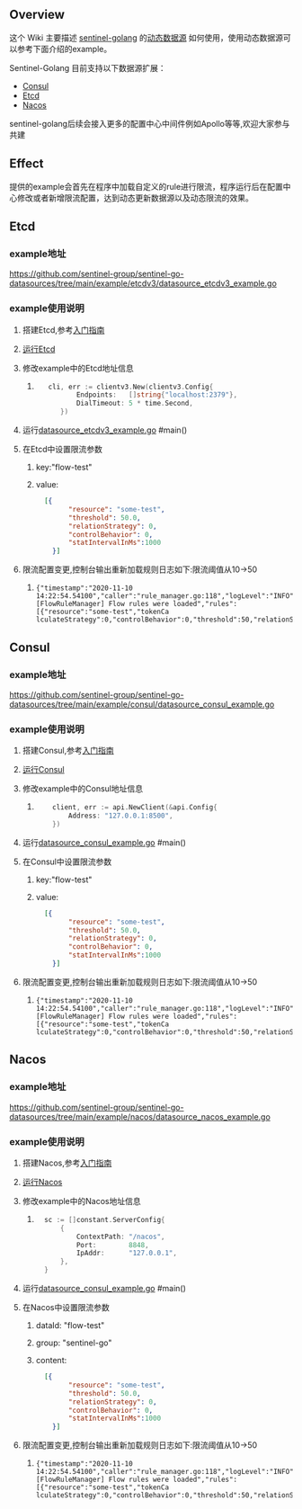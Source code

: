 ## Overview
这个 Wiki 主要描述 [sentinel-golang](https://github.com/alibaba/sentinel-golang) 的[动态数据源](https://github.com/alibaba/sentinel-golang/wiki/%E5%8A%A8%E6%80%81%E6%95%B0%E6%8D%AE%E6%BA%90%E6%89%A9%E5%B1%95%E8%AE%BE%E8%AE%A1) 如何使用，使用动态数据源可以参考下面介绍的example。

Sentinel-Golang 目前支持以下数据源扩展：

- [Consul](https://github.com/sentinel-group/sentinel-go-datasources/tree/main/consul)
- [Etcd](https://github.com/sentinel-group/sentinel-go-datasources/tree/main/etcdv3)
- [Nacos](https://github.com/sentinel-group/sentinel-go-datasources/tree/main/nacos)

sentinel-golang后续会接入更多的配置中心中间件例如Apollo等等,欢迎大家参与共建

## Effect

提供的example会首先在程序中加载自定义的rule进行限流，程序运行后在配置中心修改或者新增限流配置，达到动态更新数据源以及动态限流的效果。


## Etcd

### example地址

https://github.com/sentinel-group/sentinel-go-datasources/tree/main/example/etcdv3/datasource_etcdv3_example.go

### example使用说明

1. 搭建Etcd,参考[入门指南](https://github.com/etcd-io/etcd#getting-started)

2. [运行Etcd](https://github.com/etcd-io/etcd#running-etcd) 

3. 修改example中的Etcd地址信息

   1. ```go
         cli, err := clientv3.New(clientv3.Config{
         		Endpoints:   []string{"localhost:2379"},
         		DialTimeout: 5 * time.Second,
         	})
      ```

4. 运行[datasource_etcdv3_example.go](https://github.com/sentinel-group/sentinel-go-datasources/tree/main/example/etcdv3/datasource_etcdv3_example.go) #main()

5. 在Etcd中设置限流参数

   1. key:"flow-test"

   2. value:

      ```json
        [{
              "resource": "some-test",
              "threshold": 50.0,
              "relationStrategy": 0,
              "controlBehavior": 0,
              "statIntervalInMs":1000
          }]
      ```

6. 限流配置变更,控制台输出重新加载规则日志如下:限流阈值从10->50

   1. ```
      {"timestamp":"2020-11-10 14:22:54.54100","caller":"rule_manager.go:118","logLevel":"INFO","msg":"[FlowRuleManager] Flow rules were loaded","rules":[{"resource":"some-test","tokenCa
      lculateStrategy":0,"controlBehavior":0,"threshold":50,"relationStrategy":0,"refResource":"","maxQueueingTimeMs":0,"warmUpPeriodSec":0,"warmUpColdFactor":0,"statIntervalInMs":1000}]}
      
      ```

## Consul

### example地址

https://github.com/sentinel-group/sentinel-go-datasources/tree/main/example/consul/datasource_consul_example.go

### example使用说明

1. 搭建Consul,参考[入门指南](https://learn.hashicorp.com/tutorials/consul/get-started-install?in=consul/getting-started)

2. [运行Consul](https://learn.hashicorp.com/tutorials/consul/get-started-agent?in=consul/getting-started) 

3. 修改example中的Consul地址信息

   1. ```go
          client, err := api.NewClient(&api.Config{
              Address: "127.0.0.1:8500",
          })
      ```

4. 运行[datasource_consul_example.go](https://github.com/sentinel-group/sentinel-go-datasources/tree/main/example/consul/datasource_consul_example.go) #main()

5. 在Consul中设置限流参数

   1. key:"flow-test"

   2. value:

      ```json
        [{
              "resource": "some-test",
              "threshold": 50.0,
              "relationStrategy": 0,
              "controlBehavior": 0,
              "statIntervalInMs":1000
          }]
      ```

6. 限流配置变更,控制台输出重新加载规则日志如下:限流阈值从10->50

   1. ```
      {"timestamp":"2020-11-10 14:22:54.54100","caller":"rule_manager.go:118","logLevel":"INFO","msg":"[FlowRuleManager] Flow rules were loaded","rules":[{"resource":"some-test","tokenCa
      lculateStrategy":0,"controlBehavior":0,"threshold":50,"relationStrategy":0,"refResource":"","maxQueueingTimeMs":0,"warmUpPeriodSec":0,"warmUpColdFactor":0,"statIntervalInMs":1000}]}
      ```

      


## Nacos

### example地址

https://github.com/sentinel-group/sentinel-go-datasources/tree/main/example/nacos/datasource_nacos_example.go

### example使用说明

1. 搭建Nacos,参考[入门指南](https://github.com/alibaba/nacos#quick-start)

2. [运行Nacos](https://github.com/alibaba/nacos#step-2-start-server) 

3. 修改example中的Nacos地址信息

   1. ```go
      	sc := []constant.ServerConfig{
      		{
      			ContextPath: "/nacos",
      			Port:        8848,
      			IpAddr:      "127.0.0.1",
      		},
      	}
      ```

4. 运行[datasource_consul_example.go](https://github.com/sentinel-group/sentinel-go-datasources/tree/main/example/consul/datasource_consul_example.go) #main()

5. 在Nacos中设置限流参数

   1. dataId: "flow-test"

   2. group: "sentinel-go"

   3. content:

      ```json
        [{
              "resource": "some-test",
              "threshold": 50.0,
              "relationStrategy": 0,
              "controlBehavior": 0,
              "statIntervalInMs":1000
          }]
      ```

6. 限流配置变更,控制台输出重新加载规则日志如下:限流阈值从10->50

   1. ```
      {"timestamp":"2020-11-10 14:22:54.54100","caller":"rule_manager.go:118","logLevel":"INFO","msg":"[FlowRuleManager] Flow rules were loaded","rules":[{"resource":"some-test","tokenCa
      lculateStrategy":0,"controlBehavior":0,"threshold":50,"relationStrategy":0,"refResource":"","maxQueueingTimeMs":0,"warmUpPeriodSec":0,"warmUpColdFactor":0,"statIntervalInMs":1000}]}
      ```

      
